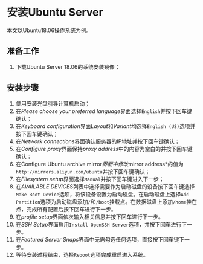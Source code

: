 # 安装Ubuntu Server

本文以Ubuntu18.06操作系统为例。

## 准备工作

1. 下载Ubuntu Server 18.06的系统安装镜像；

## 安装步骤

1. 使用安装光盘引导计算机启动；
2. 在*Please choose your preferred language*界面选择`English`并按下回车键确认；
3. 在*Keyboard configuration*界面*Layout*和*Variant*均选择`English (US)`选项并按下回车键确认；
4. 在*Network connections*界面确认服务器的IP地址并按下回车键确认；
5. 在*Configure proxy*界面保持*proxy address*中的内容为空白的并按下回车键确认；
6. 在Configure Ubuntu archive mirror*界面中修改*mirror address*的值为`http://mirrors.aliyun.com/ubuntu`并按下回车键确认；
7. 在*Filesystem setup*界面选择`Manual`并按下回车键进入下一步；
8. 在*AVAILABLE DEVICES*列表中选择需要作为启动磁盘的设备按下回车键选择`Make Boot Device`选项，将该设备设置为启动磁盘。在启动磁盘上选择`Add Partition`选项为启动磁盘添加`/`和`/boot`挂载点。在数据磁盘上添加`/home`挂在点，完成所有配置后按下回车进行下一步。
9. 在*profile setup*界面依次输入相关信息并按下回车进行下一步。
10. 在*SSH Setup*界面启用`Install OpenSSH Server`选项，并按下回车进行下一步。
11. 在*Featured Server Snaps*界面中无需勾选任何选项，直接按下回车键下一步。
12. 等待安装过程结束，选择`Reboot`选项完成重启进入系统。